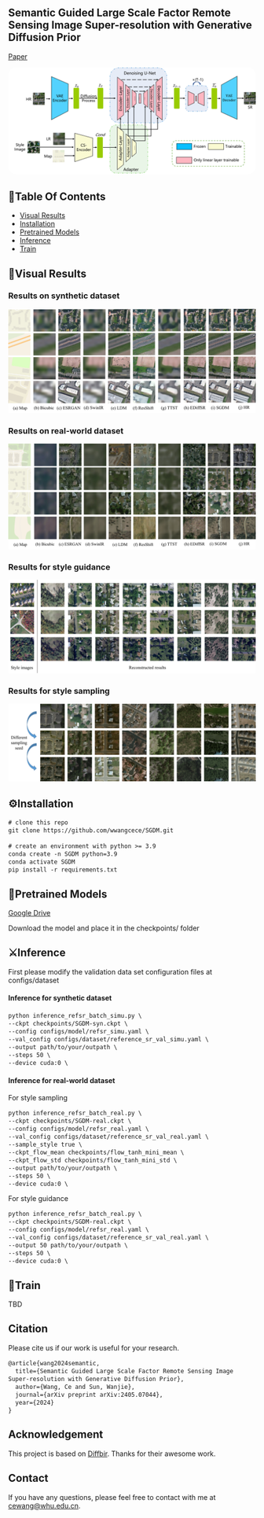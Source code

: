 ## Semantic Guided Large Scale Factor Remote Sensing Image Super-resolution with Generative Diffusion Prior

[Paper](https://arxiv.org/abs/2405.07044)

<p align="center">
    <img src="assets/architecture.png" style="border-radius: 15px">
</p>

## :book:Table Of Contents

- [Visual Results](#visual_results)
- [Installation](#installation)
- [Pretrained Models](#pretrained_models)
- [Inference](#inference)
- [Train](#train)

## <a name="visual_results"></a>:eyes:Visual Results

<!-- <details close>
<summary>General Image Restoration</summary> -->
### Results on synthetic dataset

<img src="assets/visual_results/sync_qualitative.png"/>

### Results on real-world dataset

<img src="assets/visual_results/real_qualitative.png"/>

### Results for style guidance

<img src="assets/visual_results/style-guidance.png"/>

### Results for style sampling

<img src="assets/visual_results/style-sample.png"/>

## <a name="installation"></a>:gear:Installation
```shell
# clone this repo
git clone https://github.com/wwangcece/SGDM.git

# create an environment with python >= 3.9
conda create -n SGDM python=3.9
conda activate SGDM
pip install -r requirements.txt
```

## <a name="pretrained_models"></a>:dna:Pretrained Models

[Google Drive](https://drive.google.com/drive/folders/1BTNz0mXGBPpWqqNGq59Bx6_KUFMCWsRq?usp=sharing)

Download the model and place it in the checkpoints/ folder

## <a name="inference"></a>:crossed_swords:Inference

<a name="general_image_inference"></a>
First please modify the validation data set configuration files at configs/dataset

#### Inference for synthetic dataset

```shell
python inference_refsr_batch_simu.py \
--ckpt checkpoints/SGDM-syn.ckpt \
--config configs/model/refsr_simu.yaml \
--val_config configs/dataset/reference_sr_val_simu.yaml \
--output path/to/your/outpath \
--steps 50 \
--device cuda:0 \
```

#### Inference for real-world dataset

For style sampling
```shell
python inference_refsr_batch_real.py \
--ckpt checkpoints/SGDM-real.ckpt \
--config configs/model/refsr_real.yaml \
--val_config configs/dataset/reference_sr_val_real.yaml \
--sample_style true \
--ckpt_flow_mean checkpoints/flow_tanh_mini_mean \
--ckpt_flow_std checkpoints/flow_tanh_mini_std \
--output path/to/your/outpath \
--steps 50 \
--device cuda:0 \
```

For style guidance
```shell
python inference_refsr_batch_real.py \
--ckpt checkpoints/SGDM-real.ckpt \
--config configs/model/refsr_real.yaml \
--val_config configs/dataset/reference_sr_val_real.yaml \
--output 50 path/to/your/outpath \
--steps 50 \
--device cuda:0 \
```

## <a name="train"></a>:stars:Train
TBD

## Citation

Please cite us if our work is useful for your research.

```
@article{wang2024semantic,
  title={Semantic Guided Large Scale Factor Remote Sensing Image Super-resolution with Generative Diffusion Prior},
  author={Wang, Ce and Sun, Wanjie},
  journal={arXiv preprint arXiv:2405.07044},
  year={2024}
}
```

## Acknowledgement

This project is based on [Diffbir](https://github.com/XPixelGroup/DiffBIR). Thanks for their awesome work.

## Contact
If you have any questions, please feel free to contact with me at cewang@whu.edu.cn.
